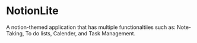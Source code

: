 # NotionLite
A notion-themed application that has multiple functionaltiies such as:  Note-Taking, To do lists, Calender, and Task Management.
